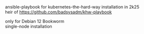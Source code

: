 ansible-playbook for kubernetes-the-hard-way installation in 2k25  
heir of https://github.com/badsysadm/khw-playbook  

only for Debian 12 Bookworm  
single-node installation  
